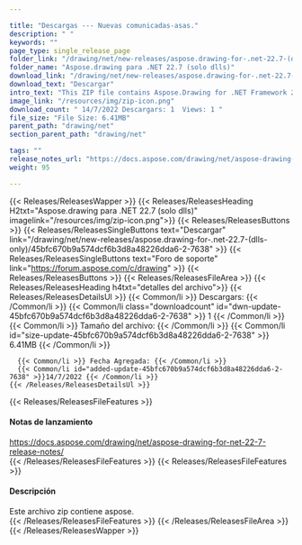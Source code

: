 ```yaml
---

title: "Descargas --- Nuevas comunicadas-asas."
description: " "
keywords: ""
page_type: single_release_page
folder_link: "/drawing/net/new-releases/aspose.drawing-for-.net-22.7-(dlls-only)/"
folder_name: "Aspose.drawing para .NET 22.7 (solo dlls)"
download_link: "/drawing/net/new-releases/aspose.drawing-for-.net-22.7-(dlls-only)/45bfc670b9a574dcf6b3d8a48226dda6-2-7638"
download_text: "Descargar"
intro_text: "This ZIP file contains Aspose.Drawing for .NET Framework 2.0 and .NET Standard 2.0"
image_link: "/resources/img/zip-icon.png"
download_count: " 14/7/2022 Descargars: 1  Views: 1 "
file_size: "File Size: 6.41MB"
parent_path: "drawing/net"
section_parent_path: "drawing/net"

tags: ""
release_notes_url: "https://docs.aspose.com/drawing/net/aspose-drawing-for-net-22-7-release-notes/"
weight: 95

---
```


{{< Releases/ReleasesWapper >}}
  {{< Releases/ReleasesHeading H2txt="Aspose.drawing para .NET 22.7 (solo dlls)" imagelink="/resources/img/zip-icon.png">}}
  {{< Releases/ReleasesButtons >}}
    {{< Releases/ReleasesSingleButtons text="Descargar" link="/drawing/net/new-releases/aspose.drawing-for-.net-22.7-(dlls-only)/45bfc670b9a574dcf6b3d8a48226dda6-2-7638" >}}
    {{< Releases/ReleasesSingleButtons text="Foro de soporte" link="https://forum.aspose.com/c/drawing" >}}
  {{< Releases/ReleasesButtons >}}
  {{< Releases/ReleasesFileArea >}}
    {{< Releases/ReleasesHeading h4txt="detalles del archivo">}}
    {{< Releases/ReleasesDetailsUl >}}
      {{< Common/li >}} Descargars: {{< /Common/li >}}
      {{< Common/li class="downloadcount" id="dwn-update-45bfc670b9a574dcf6b3d8a48226dda6-2-7638" >}} 1 {{< /Common/li >}}
      {{< Common/li >}} Tamaño del archivo: {{< /Common/li >}}
      {{< Common/li id="size-update-45bfc670b9a574dcf6b3d8a48226dda6-2-7638" >}} 6.41MB {{< /Common/li >}}

      {{< Common/li >}} Fecha Agregada: {{< /Common/li >}}
      {{< Common/li id="added-update-45bfc670b9a574dcf6b3d8a48226dda6-2-7638" >}}14/7/2022 {{< /Common/li >}}
    {{< /Releases/ReleasesDetailsUl >}}

  {{< Releases/ReleasesFileFeatures >}}
      <h4>Notas de lanzamiento</h4><div><a href='https://docs.aspose.com/drawing/net/aspose-drawing-for-net-22-7-release-notes/'>https://docs.aspose.com/drawing/net/aspose-drawing-for-net-22-7-release-notes/</a></div>
  {{< /Releases/ReleasesFileFeatures >}}
  {{< Releases/ReleasesFileFeatures >}}
      <h4>Descripción</h4><div class="HTMLDescription">Este archivo zip contiene aspose.</div>
  {{< /Releases/ReleasesFileFeatures >}}
 {{< /Releases/ReleasesFileArea >}}
{{< /Releases/ReleasesWapper >}}



